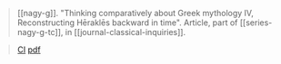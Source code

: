 > [[nagy-g]]. "Thinking comparatively about Greek mythology IV, Reconstructing Hēraklēs backward in time". Article, part of [[series-nagy-g-tc]], in [[journal-classical-inquiries]].

> [CI](https://classical-inquiries.chs.harvard.edu/thinking-comparatively-about-greek-mythology-iv-reconstructing-herakles-backward-in-time/)
> [pdf](a/nagy-g-tc-4.pdf)